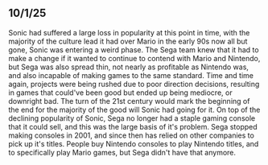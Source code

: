 ## 10/1/25

Sonic had suffered a large loss in popularity at this point in time, with the majority of the culture lead it had over Mario in the early 90s now all but gone, Sonic was entering a weird phase. The Sega team knew that it had to make a change if it wanted to continue to contend with Mario and Nintendo, but Sega was also spread thin, not nearly as profitable as Nintendo was, and also incapable of making games to the same standard. Time and time again, projects were being rushed due to poor direction decisions, resulting in games that could've been good but ended up being mediocre, or downright bad. The turn of the 21st century would mark the beginning of the end for the majority of the good will Sonic had going for it. On top of the declining popularity of Sonic, Sega no longer had a staple gaming console that it could sell, and this was the large basis of it's problem. Sega stopped making consoles in 2001, and since then has relied on other companies to pick up it's titles. People buy Nintendo consoles to play Nintendo titles, and to specifically play Mario games, but Sega didn't have that anymore. 

